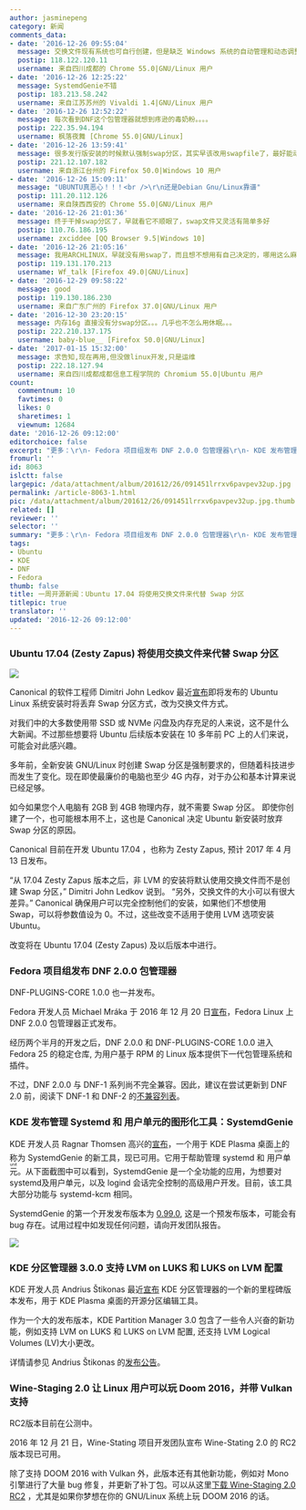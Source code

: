 ```yaml
---
author: jasminepeng
category: 新闻
comments_data:
- date: '2016-12-26 09:55:04'
  message: 交换文件现有系统也可自行创建，但是缺乏 Windows 系统的自动管理和动态调整大小功能。
  postip: 118.122.120.11
  username: 来自四川成都的 Chrome 55.0|GNU/Linux 用户
- date: '2016-12-26 12:25:22'
  message: SystemdGenie不错
  postip: 183.213.58.242
  username: 来自江苏苏州的 Vivaldi 1.4|GNU/Linux 用户
- date: '2016-12-26 12:52:22'
  message: 每次看到DNF这个包管理器就想到疼逊的毒奶粉。。。。
  postip: 222.35.94.194
  username: 枫落夜舞 [Chrome 55.0|GNU/Linux]
- date: '2016-12-26 13:59:41'
  message: 很多发行版安装的时候默认强制swap分区，其实早该改用swapfile了，最好能动态管理。
  postip: 221.12.107.182
  username: 来自浙江台州的 Firefox 50.0|Windows 10 用户
- date: '2016-12-26 15:09:11'
  message: "UBUNTU真恶心！！！<br />\r\n还是Debian Gnu/Linux靠谱"
  postip: 111.20.112.126
  username: 来自陕西西安的 Chrome 55.0|GNU/Linux 用户
- date: '2016-12-26 21:01:36'
  message: 终于干掉swap分区了，早就看它不顺眼了，swap文件又灵活有简单多好
  postip: 110.76.186.195
  username: zxciddee [QQ Browser 9.5|Windows 10]
- date: '2016-12-26 21:05:16'
  message: 我用ARCHLINUX，早就没有用swap了，而且想不想用有自己决定的，哪用这么麻烦
  postip: 119.131.170.213
  username: Wf_talk [Firefox 49.0|GNU/Linux]
- date: '2016-12-29 09:58:22'
  message: good
  postip: 119.130.186.230
  username: 来自广东广州的 Firefox 37.0|GNU/Linux 用户
- date: '2016-12-30 23:20:15'
  message: 内存16g 直接没有分swap分区。。。几乎也不怎么用休眠。。。
  postip: 222.210.137.175
  username: baby-blue__ [Firefox 50.0|GNU/Linux]
- date: '2017-01-15 15:32:00'
  message: 求告知,现在再用,但没做linux开发,只是运维
  postip: 222.18.127.94
  username: 来自四川成都成都信息工程学院的 Chromium 55.0|Ubuntu 用户
count:
  commentnum: 10
  favtimes: 0
  likes: 0
  sharetimes: 1
  viewnum: 12684
date: '2016-12-26 09:12:00'
editorchoice: false
excerpt: "更多：\r\n- Fedora 项目组发布 DNF 2.0.0 包管理器\r\n- KDE 发布管理 Systemd 和 用户单元的图形化工具"
fromurl: ''
id: 8063
islctt: false
largepic: /data/attachment/album/201612/26/091451lrrxv6pavpev32up.jpg
permalink: /article-8063-1.html
pic: /data/attachment/album/201612/26/091451lrrxv6pavpev32up.jpg.thumb.jpg
related: []
reviewer: ''
selector: ''
summary: "更多：\r\n- Fedora 项目组发布 DNF 2.0.0 包管理器\r\n- KDE 发布管理 Systemd 和 用户单元的图形化工具"
tags:
- Ubuntu
- KDE
- DNF
- Fedora
thumb: false
title: 一周开源新闻：Ubuntu 17.04 将使用交换文件来代替 Swap 分区
titlepic: true
translator: ''
updated: '2016-12-26 09:12:00'
---
```


### Ubuntu 17.04 (Zesty Zapus) 将使用交换文件来代替 Swap 分区


![](/data/attachment/album/201612/26/091451lrrxv6pavpev32up.jpg)


Canonical 的软件工程师 Dimitri John Ledkov 最近[宣布](http://blog.surgut.co.uk/2016/12/swapfiles-by-default-in-ubuntu.html)即将发布的 Ubuntu Linux 系统安装时将丢弃 Swap 分区方式，改为交换文件方式。


对我们中的大多数使用带 SSD 或 NVMe 闪盘及内存充足的人来说，这不是什么大新闻。不过那些想要将 Ubuntu 后续版本安装在 10 多年前 PC 上的人们来说，可能会对此感兴趣。


多年前，全新安装 GNU/Linux 时创建 Swap 分区是强制要求的，但随着科技进步而发生了变化。现在即使最廉价的电脑也至少 4G 内存，对于办公和基本计算来说已经足够。


如今如果您个人电脑有 2GB 到 4GB 物理内存，就不需要 Swap 分区。 即使你创建了一个，也可能根本用不上，这也是 Canonical 决定 Ubuntu 新安装时放弃 Swap 分区的原因。


Canonical 目前在开发 Ubuntu 17.04 ，也称为 Zesty Zapus, 预计 2017 年 4 月 13 日发布。


“从 17.04 Zesty Zapus 版本之后，非 LVM 的安装将默认使用交换文件而不是创建 Swap 分区，” Dimitri John Ledkov 说到。 “另外，交换文件的大小可以有很大差异。” Canonical 确保用户可以完全控制他们的安装，如果他们不想使用 Swap，可以将参数值设为 0。不过，这些改变不适用于使用 LVM 选项安装 Ubuntu。


改变将在 Ubuntu 17.04 (Zesty Zapus) 及以后版本中进行。


### Fedora 项目组发布 DNF 2.0.0 包管理器


DNF-PLUGINS-CORE 1.0.0 也一并发布。


Fedora 开发人员 Michael Mráka 于 2016 年 12 月 20 日[宣布](http://dnf.baseurl.org/2016/12/20/dnf-2-0-0-and-dnf-plugins-core-1-0-0-has-been-released/)，Fedora Linux 上 DNF 2.0.0 包管理器正式发布。


经历两个半月的开发之后，DNF 2.0.0 和 DNF-PLUGINS-CORE 1.0.0 进入 Fedora 25 的稳定仓库, 为用户基于 RPM 的 Linux 版本提供下一代包管理系统和插件。


不过，DNF 2.0.0 与 DNF-1 系列尚不完全兼容。因此，建议在尝试更新到 DNF 2.0 前，阅读下 DNF-1 和 DNF-2 的[不兼容列表](http://dnf.readthedocs.io/en/latest/dnf-1_vs_dnf-2.html)。


### KDE 发布管理 Systemd 和 用户单元的图形化工具：SystemdGenie


KDE 开发人员 Ragnar Thomsen 高兴的[宣布](https://rthomsen6.wordpress.com/2016/12/18/introducing-systemdgenie/)，一个用于 KDE Plasma 桌面上的称为 SystemdGenie 的新工具，现已可用。它用于帮助管理 systemd 和 <ruby> 用户单元 <rt>  user unit </rt></ruby>。从下面截图中可以看到，SystemdGenie 是一个全功能的应用，为想要对systemd及用户单元，以及 logind 会话完全控制的高级用户开发。目前，该工具大部分功能与 systemd-kcm 相同。


SystemdGenie 的第一个开发发布版本为 [0.99.0](https://rthomsen6.wordpress.com/2016/12/18/introducing-systemdgenie/), 这是一个预发布版本，可能会有 bug 存在。试用过程中如发现任何问题，请向开发团队报告。


![](/data/attachment/album/201612/26/091305q245r2qvlz9bxa22.jpg)


### KDE 分区管理器 3.0.0 支持 LVM on LUKS 和 LUKS on LVM 配置


KDE 开发人员 Andrius Štikonas 最近[宣布](https://stikonas.eu/wordpress/2016/12/18/kde-partition-manager-3-0/) KDE 分区管理器的一个新的里程碑版本发布，用于 KDE Plasma 桌面的开源分区编辑工具。


作为一个大的发布版本，KDE Partition Manager 3.0 包含了一些令人兴奋的新功能，例如支持 LVM on LUKS 和 LUKS on LVM 配置, 还支持 LVM Logical Volumes (LV)大小更改。


详情请参见 Andrius Štikonas 的[发布公告](https://stikonas.eu/wordpress/2016/12/18/kde-partition-manager-3-0/)。


### Wine-Staging 2.0 让 Linux 用户可以玩 Doom 2016，并带 Vulkan 支持


RC2版本目前在公测中。


2016 年 12 月 21 日，Wine-Stating 项目开发团队宣布 Wine-Stating 2.0 的 RC2 版本现已可用。


除了支持 DOOM 2016 with Vulkan 外，此版本还有其他新功能，例如对 Mono 引擎进行了大量 bug 修复，并更新了补丁包。可以从这里[下载 Wine-Staging 2.0 RC2](http://linux.softpedia.com/get/System/Emulators/Wine-148.shtml) ，尤其是如果你梦想在你的 GNU/Linux 系统上玩 DOOM 2016 的话。